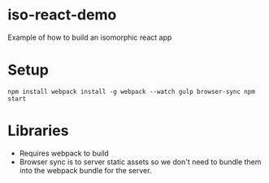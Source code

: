# iso-react-demo
Example of how to build an isomorphic react app

# Setup
`
npm install
webpack install -g
webpack --watch
gulp browser-sync
npm start
`

# Libraries
* Requires webpack to build
* Browser sync is to server static assets so we don't need to bundle them
into the webpack bundle for the server.
